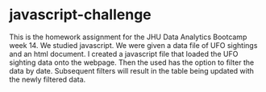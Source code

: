 # javascript-challenge

This is the homework assignment for the JHU Data Analytics Bootcamp week 14.  We studied javascript.  We were given a data file of UFO sightings and an html document.  I created a javascript file that loaded the UFO sighting data onto the webpage.  Then the used has the option to filter the data by date.  Subsequent filters will result in the table being updated with the newly filtered data.
